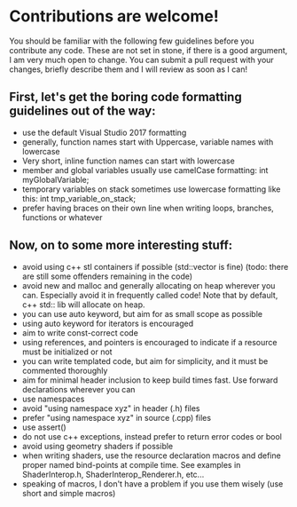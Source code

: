 # Contributions are welcome!
You should be familiar with the following few guidelines before you contribute any code. These are not set in stone, if there is a good argument, I am very much open to change. You can submit a pull request with your changes, briefly describe them and I will review as soon as I can!

## First, let's get the boring code formatting guidelines out of the way:
- use the default Visual Studio 2017 formatting
- generally, function names start with Uppercase, variable names with lowercase
- Very short, inline function names can start with lowercase
- member and global variables usually use camelCase formatting: int myGlobalVariable;
- temporary variables on stack sometimes use lowercase formatting like this: int tmp_variable_on_stack;
- prefer having braces on their own line when writing loops, branches, functions or whatever

## Now, on to some more interesting stuff:
- avoid using c++ stl containers if possible (std::vector is fine) (todo: there are still some offenders remaining in the code)
- avoid new and malloc and generally allocating on heap wherever you can. Especially avoid it in frequently called code! Note that by default, c++ std:: lib will allocate on heap.
- you can use auto keyword, but aim for as small scope as possible
- using auto keyword for iterators is encouraged
- aim to write const-correct code
- using references, and pointers is encouraged to indicate if a resource must be initialized or not
- you can write templated code, but aim for simplicity, and it must be commented thoroughly
- aim for minimal header inclusion to keep build times fast. Use forward declarations wherever you can
- use namespaces
- avoid "using namespace xyz" in header (.h) files
- prefer "using namespace xyz" in source (.cpp) files
- use assert()
- do not use c++ exceptions, instead prefer to return error codes or bool
- avoid using geometry shaders if possible
- when writing shaders, use the resource declaration macros and define proper named bind-points at compile time. See examples in ShaderInterop.h, ShaderInterop_Renderer.h, etc...
- speaking of macros, I don't have a problem if you use them wisely (use short and simple macros)
